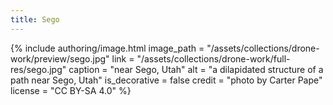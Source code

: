```yaml
---
title: Sego
---
```


{% include authoring/image.html
    image_path = "/assets/collections/drone-work/preview/sego.jpg"
    link = "/assets/collections/drone-work/full-res/sego.jpg"
    caption = "near Sego, Utah"
    alt = "a dilapidated structure of a path near Sego, Utah"
    is_decorative = false
    credit = "photo by Carter Pape"
    license = "CC BY-SA 4.0"
%}
